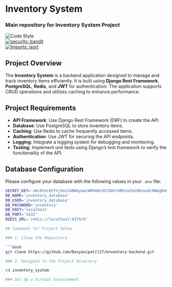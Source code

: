 # Inventory System

### Main repository for Inventory System Project

![Code Style](https://img.shields.io/badge/code%20style-black-000000.svg)  
[![security: bandit](https://img.shields.io/badge/security-bandit-yellow.svg)](https://github.com/PyCQA/bandit)  
[![Imports: isort](https://img.shields.io/badge/%20imports-isort-%231674b1?style=flat&labelColor=ef8336)](https://pycqa.github.io/isort/)

## Project Overview

The **Inventory System** is a backend application designed to manage and track inventory items efficiently. It is built using **Django Rest Framework**, **PostgreSQL**, **Redis**, and **JWT** for authentication. The application supports CRUD operations and utilizes caching to enhance performance.

## Project Requirements

- **API Framework**: Use Django Rest Framework (DRF) to create the API.
- **Database**: Use PostgreSQL to store inventory items.
- **Caching**: Use Redis to cache frequently accessed items.
- **Authentication**: Use JWT for securing the API endpoints.
- **Logging**: Integrate a logging system for debugging and monitoring.
- **Testing**: Implement unit tests using Django’s test framework to verify the functionality of the API.

## Database Configuration

Please configure your database with the following values in your `.env` file:

```bash
SECRET_KEY='vNi0tdc6PIVjVm1CbBWGymwzWRVHdo3G7OOnt9BhVa2UoVNzou8cRWAgRmO__0j86cM' 
DB_NAME='inventory_database' 
DB_USER='inventory_database'
DB_PASSWORD='inventory' 
DB_HOST='localhost' 
DB_PORT='5432' 
REDIS_URL='redis://localhost:6379/0'

## Commands for Project Setup

### 1. Clone the Repository

```bash
git clone https://github.com/Devyanipatil27/enventory-backend.git

### 2. Navigate to the Project Directory

cd inventory_system

### Set Up a Virtual Environment
